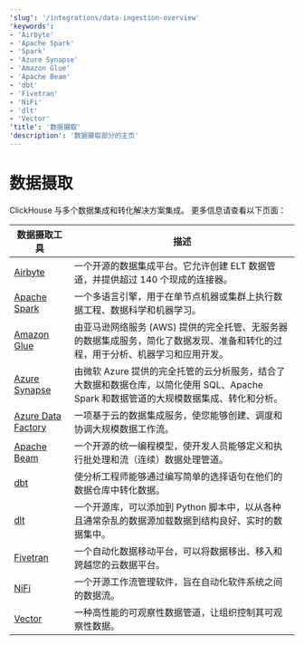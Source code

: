 ```yaml
---
'slug': '/integrations/data-ingestion-overview'
'keywords':
- 'Airbyte'
- 'Apache Spark'
- 'Spark'
- 'Azure Synapse'
- 'Amazon Glue'
- 'Apache Beam'
- 'dbt'
- 'Fivetran'
- 'NiFi'
- 'dlt'
- 'Vector'
'title': '数据摄取'
'description': '数据摄取部分的主页'
---
```





# 数据摄取

ClickHouse 与多个数据集成和转化解决方案集成。
更多信息请查看以下页面：

| 数据摄取工具                                                  | 描述                                                                                                                                                                                                                             |
|--------------------------------------------------------------|---------------------------------------------------------------------------------------------------------------------------------------------------------------------------------------------------------------------------------|
| [Airbyte](/integrations/airbyte)                             | 一个开源的数据集成平台。它允许创建 ELT 数据管道，并提供超过 140 个现成的连接器。                                                                                                                                                   |
| [Apache Spark](/integrations/apache-spark)                   | 一个多语言引擎，用于在单节点机器或集群上执行数据工程、数据科学和机器学习。                                                                                                                                                     |
| [Amazon Glue](/integrations/glue)                            | 由亚马逊网络服务 (AWS) 提供的完全托管、无服务器的数据集成服务，简化了数据发现、准备和转化的过程，用于分析、机器学习和应用开发。                                                                                          |
| [Azure Synapse](/integrations/azure-synapse)                 | 由微软 Azure 提供的完全托管的云分析服务，结合了大数据和数据仓库，以简化使用 SQL、Apache Spark 和数据管道的大规模数据集成、转化和分析。                                                                                |
| [Azure Data Factory](/integrations/azure-data-factory)       | 一项基于云的数据集成服务，使您能够创建、调度和协调大规模数据工作流。                                                                                                                                                       |
| [Apache Beam](/integrations/apache-beam)                     | 一个开源的统一编程模型，使开发人员能够定义和执行批处理和流（连续）数据处理管道。                                                                                                                                                     |
| [dbt](/integrations/dbt)                                     | 使分析工程师能够通过编写简单的选择语句在他们的数据仓库中转化数据。                                                                                                                                                               |
| [dlt](/integrations/data-ingestion/etl-tools/dlt-and-clickhouse) | 一个开源库，可以添加到 Python 脚本中，以从各种且通常杂乱的数据源加载数据到结构良好、实时的数据集中。                                                                                                                           |
| [Fivetran](/integrations/fivetran)                           | 一个自动化数据移动平台，可以将数据移出、移入和跨越您的云数据平台。                                                                                                                                                           |
| [NiFi](/integrations/nifi)                                   | 一个开源工作流管理软件，旨在自动化软件系统之间的数据流。                                                                                                                                                                     |
| [Vector](/integrations/vector)                               | 一种高性能的可观察性数据管道，让组织控制其可观察性数据。                                                                                                                                                                   |
